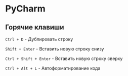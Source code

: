 # PyCharm

## Горячие клавиши

`Ctrl + D` - Дублировать строку

`Shift + Enter` - Вставить новую строку снизу

`Ctrl + Shift + Enter` - Вставить новую строку сверху

`Ctrl + Alt + L` - Автоформатирование кода
